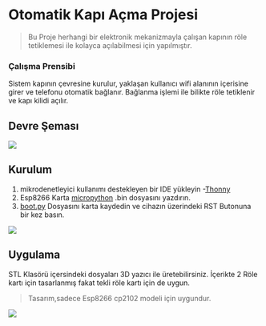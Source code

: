
# Otomatik Kapı Açma Projesi
> Bu Proje herhangi bir elektronik mekanizmayla çalışan kapının röle tetiklemesi ile kolayca açılabilmesi için yapılmıştır.
### Çalışma Prensibi
Sistem kapının çevresine kurulur, yaklaşan kullanıcı wifi alanının içerisine girer ve telefonu otomatik bağlanır. Bağlanma işlemi ile bilikte röle tetiklenir ve kapı kilidi açılır.
## Devre Şeması
![](https://i.hizliresim.com/rr4tz0i.png)

## Kurulum
1. mikrodenetleyici kullanımı destekleyen bir IDE yükleyin 
 -[Thonny](https://thonny.org/)
2. Esp8266 Karta [micropython](https://micropython.org/download/esp8266/) .bin dosyasını yazdırın.
3. [boot.py](https://github.com/nerawn/Automatic-Door-Opener/blob/main/boot.py) Dosyasını karta kaydedin ve cihazın üzerindeki RST Butonuna bir kez basın.

![](https://github.com/nerawn/Automatic-Door-Opener/blob/main/giphy.gif)


## Uygulama
STL Klasörü içersindeki dosyaları 3D yazıcı ile üretebilirsiniz. İçerikte 2 Röle kartı için tasarlanmış fakat tekli röle kartı için de uygun.
>Tasarım,sadece Esp8266 cp2102 modeli için uygundur.

![](https://github.com/nerawn/Automatic-Door-Opener/blob/main/project.jpg)

